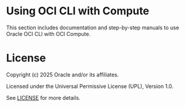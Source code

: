 # Using OCI CLI with Compute

This section includes documentation and step-by-step manuals to use Oracle OCI CLI with OCI Compute.

# License

Copyright (c) 2025 Oracle and/or its affiliates.

Licensed under the Universal Permissive License (UPL), Version 1.0.

See [LICENSE](https://github.com/oracle-devrel/technology-engineering/blob/main/LICENSE) for more details.
